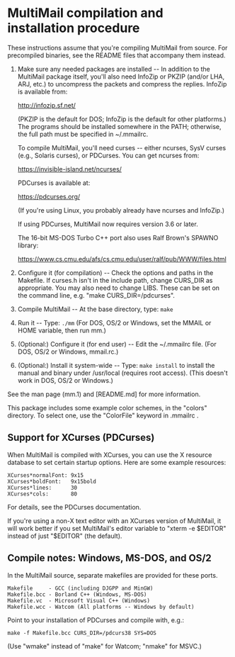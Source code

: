 MultiMail compilation and installation procedure
================================================

These instructions assume that you're compiling MultiMail from source. For
precompiled binaries, see the README files that accompany them instead.

1. Make sure any needed packages are installed --
    In addition to the MultiMail package itself, you'll also need InfoZip
    or PKZIP (and/or LHA, ARJ, etc.) to uncompress the packets and
    compress the replies. InfoZip is available from:

    <http://infozip.sf.net/>

    (PKZIP is the default for DOS; InfoZip is the default for other
    platforms.) The programs should be installed somewhere in the PATH;
    otherwise, the full path must be specified in ~/.mmailrc.

    To compile MultiMail, you'll need curses -- either ncurses, SysV
    curses (e.g., Solaris curses), or PDCurses. You can get ncurses from:

    <https://invisible-island.net/ncurses/>

    PDCurses is available at:

    <https://pdcurses.org/>

    (If you're using Linux, you probably already have ncurses and
    InfoZip.)

    If using PDCurses, MultiMail now requires version 3.6 or later.

    The 16-bit MS-DOS Turbo C++ port also uses Ralf Brown's SPAWNO
    library:

    <https://www.cs.cmu.edu/afs/cs.cmu.edu/user/ralf/pub/WWW/files.html>

2. Configure it (for compilation) --
    Check the options and paths in the Makefile. If curses.h isn't in
    the include path, change CURS_DIR as appropriate. You may also need
    to change LIBS. These can be set on the command line, e.g. "make
    CURS_DIR=/pdcurses".

3. Compile MultiMail --
    At the base directory, type: `make`

4. Run it --
    Type: `./mm`
    (For DOS, OS/2 or Windows, set the MMAIL or HOME variable, then run mm.)

5. (Optional:) Configure it (for end user) --
    Edit the ~/.mmailrc file. (For DOS, OS/2 or Windows, mmail.rc.)

6. (Optional:) Install it system-wide --
    Type: `make install`
    to install the manual and binary under /usr/local
    (requires root access). (This doesn't work in DOS, OS/2 or Windows.)

See the man page (mm.1) and [README.md] for more information.

This package includes some example color schemes, in the "colors"
directory. To select one, use the "ColorFile" keyword in .mmailrc .


Support for XCurses (PDCurses)
------------------------------

When MultiMail is compiled with XCurses, you can use the X resource
database to set certain startup options. Here are some example resources:

    XCurses*normalFont: 9x15
    XCurses*boldFont:   9x15bold
    XCurses*lines:      30
    XCurses*cols:       80

For details, see the PDCurses documentation.

If you're using a non-X text editor with an XCurses version of MultiMail,
it will work better if you set MultiMail's editor variable to "xterm -e
$EDITOR" instead of just "$EDITOR" (the default).


Compile notes: Windows, MS-DOS, and OS/2
----------------------------------------

In the MultiMail source, separate makefiles are provided for these ports.

    Makefile     - GCC (including DJGPP and MinGW)
    Makefile.bcc - Borland C++ (Windows, MS-DOS)
    Makefile.vc  - Microsoft Visual C++ (Windows)
    Makefile.wcc - Watcom (All platforms -- Windows by default)

Point to your installation of PDCurses and compile with, e.g.:

    make -f Makefile.bcc CURS_DIR=/pdcurs38 SYS=DOS

(Use "wmake" instead of "make" for Watcom; "nmake" for MSVC.)
